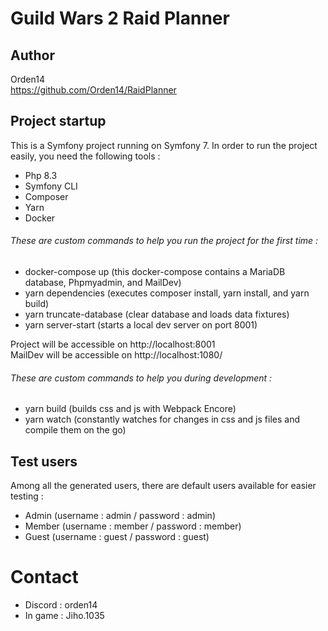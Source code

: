 # Guild Wars 2 Raid Planner

## Author
Orden14  
https://github.com/Orden14/RaidPlanner

## Project startup
This is a Symfony project running on Symfony 7. In order to run the project easily, you need the following tools :
- Php 8.3
- Symfony CLI
- Composer
- Yarn
- Docker

###### These are custom commands to help you run the project for the first time :
- docker-compose up (this docker-compose contains a MariaDB database, Phpmyadmin, and MailDev)
- yarn dependencies (executes composer install, yarn install, and yarn build)
- yarn truncate-database (clear database and loads data fixtures)
- yarn server-start (starts a local dev server on port 8001)

Project will be accessible on http://localhost:8001  
MailDev will be accessible on http://localhost:1080/

###### These are custom commands to help you during development :
- yarn build (builds css and js with Webpack Encore)
- yarn watch (constantly watches for changes in css and js files and compile them on the go)

## Test users
Among all the generated users, there are default users available for easier testing :
- Admin (username : admin / password : admin)
- Member (username : member / password : member)
- Guest (username : guest / password : guest)

# Contact
* Discord : orden14
* In game : Jiho.1035
